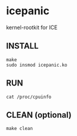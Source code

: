 # icepanic
kernel-rootkit for ICE

## INSTALL
```
make
sudo insmod icepanic.ko
```

## RUN
```
cat /proc/cpuinfo
```
## CLEAN (optional)
```
make clean
```
